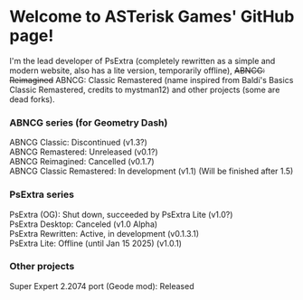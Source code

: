 # Welcome to ASTerisk Games' GitHub page!
I'm the lead developer of PsExtra (completely rewritten as a simple and modern website, also has a lite version, temporarily offline), ~~ABNCG: Reimagined~~ ABNCG: Classic Remastered (name inspired from Baldi's Basics Classic Remastered, credits to mystman12) and other projects (some are dead forks).

### ABNCG series (for Geometry Dash) <br/>
ABNCG Classic: Discontinued (v1.3?) <br/>
ABNCG Remastered: Unreleased (v0.1?) <br/>
ABNCG Reimagined: Cancelled (v0.1.7) <br/>
ABNCG Classic Remastered: In development (v1.1) (Will be finished after 1.5)

### PsExtra series <br/>
PsExtra (OG): Shut down, succeeded by PsExtra Lite (v1.0?) <br/>
PsExtra Desktop: Canceled (v1.0 Alpha) <br/>
PsExtra Rewritten: Active, in development (v0.1.3.1) <br/>
PsExtra Lite: Offline (until Jan 15 2025) (v1.0.1)

### Other projects <br/>
Super Expert 2.2074 port (Geode mod): Released

<!-- IF THERE ARE TYPOS, I'LL TRY TO FIX IT ASAP! -->
